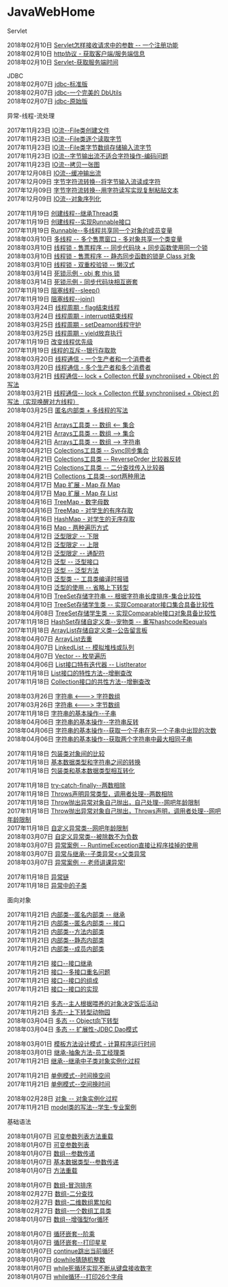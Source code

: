 # JavaWebHome

Servlet

2018年02月10日 [Servlet怎样接收请求中的参数 -- 一个注册功能](servletddmo/src/main/java/web/RegServlet.java)  
2018年02月10日 [http协议 - 获取客户端/服务端信息](servletddmo/src/main/java/servletbasic/HttpsServlet.java)  
2018年02月10日 [Servlet-获取服务端时间](servletddmo/src/main/java/servletbasic/TimeServlet.java)  



JDBC  
2018年02月07日 [jdbc-标准版](jdbcddmo/src/main/java/mysqljdbc/StandardStart.java)  
2018年02月07日 [jdbc-一个完美的 DbUtils](jdbcddmo/src/main/java/mysqljdbc/DbUtils.java)  
2018年02月07日 [jdbc-原始版](jdbcddmo/src/main/java/mysqljdbc/QuickStart.java)  


异常-线程-流处理  

2017年11月23日 [IO流--File类创建文件](FileProj/src/FileFunction.java)  
2017年11月23日 [IO流--File类逐个读取字节](FileProj/src/InputStreamTest.java)  
2017年11月23日 [IO流--File类字节数组存储输入流字节](FileProj/src/InputStreamByteTest.java)  
2017年11月23日 [IO流--字节输出流不适合字符操作-编码问题](FileProj/src/OutputStreamTest.java)  
2017年11月23日 [IO流--拷贝一张图](FileProj/src/CopyPic.java)  
2017年12月08日 [IO流--缓冲输出流](FileProj/src/BufferedOutputStream.java)  
2017年12月09日 [字节字符流转换--将字节输入流读成字符](FileProj/src/ChangeByteToChar.java)  
2017年12月09日 [字节字符流转换--用字符读写实现复制粘贴文本](FileProj/src/ChangeBytetoCharOutput.java)  
2017年12月09日 [IO流--对象序列化](FileProj/src/objectserial/GoodsSerialTest.java)    

2017年11月19日 [创建线程--继承Thread类](ThreadProj/src/ThreadTest.java)  
2017年11月19日 [创建线程--实现Runnable接口](ThreadProj/src/RunnableTest.java)  
2017年11月19日 [Runnable--多线程共享同一个对象的成员变量](ThreadProj/src/MultiThreadShareTest.java)  
2018年03月10日 [多线程 -- 多个售票窗口 - 多对象共享一个类变量](ThreadProj/src/TicketSale.java)  
2018年03月10日 [线程锁 - 售票程序 -- 同步代码块 + 同步函数使用同一个锁](ThreadProj/src/SynchronizedFunction.java)  
2018年03月10日 [线程锁 - 售票程序 -- 静态同步函数的锁是 Class 对象](ThreadProj/src/StaticSynchronizedFunction.java)  
2018年03月10日 [线程锁 - 双重校验锁 -- 懒汉式](ThreadProj/src/Lock2.java)  
2018年03月14日 [死锁示例 - obj 套 this 锁](ThreadProj/src/DeadLock.java)  
2018年03月14日 [死锁示例 - 同步代码块相互嵌套](ThreadProj/src/DeadLock2.java)  
2017年11月19日 [阻塞线程--sleep()](ThreadProj/src/SleepThread.java)  
2017年11月19日 [阻塞线程--join()](ThreadProj/src/JoinThread.java)  
2018年03月24日 [线程周期 - flag结束线程](ThreadProj/src/ThreadLifeCycle/ThreadStop.java)  
2018年03月24日 [线程周期 - interrupt结束线程](ThreadProj/src/ThreadLifeCycle/ThreadStopInterrupt.java)  
2018年03月25日 [线程周期 - setDeamon线程守护](ThreadProj/src/ThreadLifeCycle/ThreadSetDeamon.java)  
2018年03月25日 [线程周期 - yield放弃执行](ThreadProj/src/ThreadLifeCycle/ThreadYield.java)  
2017年11月19日 [改变线程优先级](ThreadProj/src/PriorityThread.java)  
2017年11月19日 [线程的互斥--银行存取款](ThreadProj/src/_BankTest.java)  
2018年03月20日 [线程通信 - 一个生产者和一个消费者](ThreadProj/src/ThreadCommunicate1/ThreadOneCustom.java)  
2018年03月20日 [线程通信 - 多个生产者和多个消费者](ThreadProj/src/ThreadCommunicate2/ThreadManyCustom.java)  
2018年03月21日 [线程通信-- lock + Collecton 代替 synchroniised + Object 的写法](ThreadProj/src/ThreadCommunicate3/ThreadWithLockWithoutSynchronized.java)  
2018年03月21日 [线程通信-- lock + Collecton 代替 synchroniised + Object 的写法（实现唤醒对方线程）](ThreadProj/src/ThreadCommunicate4/ThreadNotifyOther.java)  
2018年03月25日 [匿名内部类 + 多线程的写法](ThreadProj/src/ThreadSummary.java)  


2018年04月21日 [Arrays工具类 -- 数组 <-- 集合](MapProj/src/utilArrays/CollectionToArray.java)  
2018年04月21日 [Arrays工具类 -- 数组 --> 集合](MapProj/src/utilArrays/ArrayToList.java)  
2018年04月21日 [Arrays工具类 -- 数组 --> 字符串](MapProj/src/utilArrays/ArrayToString.java)  
2018年04月21日 [Colections工具类 -- Sync同步集合](MapProj/src/utilCollections/SyncCollections.java)  
2018年04月21日 [Colections工具类 -- ReverseOrder 比较器反转](MapProj/src/utilCollections/ReverseOrder.java)  
2018年04月21日 [Colections工具类 -- 二分查找传入比较器](MapProj/src/utilCollections/BinarySearchCollection.java)  
2018年04月21日 [Collections 工具类--sort两种用法](MapProj/src/utilCollections/SortCollection.java)  
2018年04月17日 [Map 扩展 - Map 存 Map](MapProj/src/map/MapInMap.java)  
2018年04月17日 [Map 扩展 - Map 存 List](MapProj/src/map/ListInMap.java)  
2018年04月16日 [TreeMap - 数字母数](MapProj/src/treemap/TreeMapCountNum.java)  
2018年04月16日 [TreeMap - 对学生的有序存取](MapProj/src/treemap/TreeMapTest.java)  
2018年04月16日 [HashMap - 对学生的无序存取](MapProj/src/hashmap/MapTest.java)  
2018年04月16日 [Map - 两种遍历方式](MapProj/src/map/MapFunc.java)  
2018年04月12日 [泛型限定 -- 下限](SetProj/src/generic/GenericLower.java)  
2018年04月12日 [泛型限定 -- 上限](SetProj/src/generic/GenericUpper.java)  
2018年04月12日 [泛型限定 -- 通配符](SetProj/src/generic/GenericFanwei.java)  
2018年04月12日 [泛型 -- 泛型接口](SetProj/src/generic/GenericImpl.java)  
2018年04月12日 [泛型 -- 泛型方法](SetProj/src/generic/GenericFunc.java)  
2018年04月10日 [泛型类 -- 工具类编译时报错](SetProj/src/generic/GenericClass.java)  
2018年04月10日 [泛型的使用 -- 省略上下转型](SetProj/src/generic/StringTreeSetWithoutClassCast.java)  
2018年04月10日 [TreeSet存储字符串 -- 根据字符串长度排序-集合比较性](SetProj/src/treeset/StringTreeSetDemo.java)  
2018年04月10日 [TreeSet存储学生类 -- 实现Comparator接口集合具备比较性](SetProj/src/treeset/TreeSetOrderByCollection.java)  
2018年04月08日 [TreeSet存储学生类 -- 实现Comparable接口对象具备比较性](SetProj/src/treeset/treeSetPaiXu.java)  
2017年11月18日 [HashSet存储自定义类--宠物类 -- 重写hashcode和equals](SetProj/src/hashset/Pet_set.java)  
2017年11月18日 [ArrayList存储自定义类--公告留言板](ListProj/src/arraylist/NoticeTest.java)  
2018年04月07日 [ArrayList去重](ListProj/src/arraylist/ArrayListSingle.java)  
2018年04月07日 [LinkedList -- 模拟堆栈或队列](ListProj/src/linkedlist/LinkedListTest.java)  
2018年04月07日 [Vector -- 枚举遍历](ListProj/src/vector/VectorDemo.java)  
2018年04月06日 [List接口特有迭代器 -- ListIterator](ListProj/src/list/ListIteratorTest.java)  
2017年11月18日 [List接口的特性方法--增删查改](ListProj/src/list/ListDemo.java)  
2017年11月18日 [Collection接口的共性方法--增删查改](ListProj/src/list/CollectionCommonFunction.java)  


2018年03月26日 [字符串 <---> 字符数组](StringProj/src/StringandChars.java)  
2017年03月26日 [字符串 <---> 字节数组](StringProj/src/StringandBytes.java)  
2017年11月18日 [字符串的基本操作--子串](StringProj/src/StringFunctions.java)  
2018年04月06日 [字符串的基本操作--字符串反转](StringProj/src/exercise/ReverseString.java)  
2018年04月06日 [字符串的基本操作--获取一个子串在另一个子串中出现的次数](StringProj/src/exercise/CountNum.java)  
2018年04月06日 [字符串的基本操作--获取两个字符串中最大相同子串](StringProj/src/exercise/GetMaxSameString.java)  


2017年11月18日 [包装类对象间的比较](WrapProj/src/ObjectPool_Wrap.java)  
2017年11月18日 [基本数据类型和字符串之间的转换](WrapProj/src/StringAndBasic.java)  
2017年11月18日 [包装类和基本数据类型相互转化](WrapProj/src/BasicAndClass.java)  


2017年11月18日 [try-catch-finally--两数相除](ExceptionProj/src/_01_trycatch1.java)  
2017年11月18日 [Throws声明异常类型，调用者处理--两数相除](ExceptionProj/src/_02_Throws.java)  
2017年11月18日 [Throw抛出异常对象自己抛出，自己处理--网吧年龄限制](ExceptionProj/src/_03_Throw1.java)  
2017年11月18日 [Throw抛出异常对象自己抛出，Throws声明，调用者处理--网吧年龄限制](ExceptionProj/src/_04_Throw2.java)  
2017年11月18日 [自定义异常类--网吧年龄限制](ExceptionProj/src/_05_CustomThrow.java)  
2018年03月07日 [自定义异常类--被除数不为负数](ExceptionProj/src/_05_CustomThrowFushu.java)  
2018年03月07日 [异常案例 -- RuntimeException直接让程序挂掉的使用](ExceptionProj/src/_10_RunTimeExceptionTest.java)  
2018年03月07日 [异常与继承--子类异常<=父类异常](ExceptionProj/src/_09_ExtendsInExceptionTest.java)  
2018年03月07日 [异常案例 -- 老师讲课异常!](ExceptionProj/src/_08_TeacherExceptionTest.java)  

2017年11月18日 [异常链](ExceptionProj/src/_06_ThroableLine.java)  
2017年11月18日 [异常中的子类](ExceptionProj/src/_07_ThrowsInherianceFather.java)  

面向对象

2017年11月21日 [内部类--匿名内部类 -- 继承](innerClass/src/com/easter/anonymous/Person.java)  
2017年11月21日 [内部类--匿名内部类 -- 接口](innerClass/src/com/easter/anonymous/InnerClassTest.java)  
2017年11月21日 [内部类--方法内部类](innerClass/src/com/easter/function/Person.java)  
2017年11月21日 [内部类--静态内部类](innerClass/src/com/easter/staticinner/Person.java
)  
2017年11月21日 [内部类--成员内部类](innerClass/src/com/easter/member/Person.java)  

2017年11月21日 [接口--接口继承](interfaceProj/src/com/easter/test/_04Inherance.java)  
2017年11月21日 [接口--多接口重名问题](interfaceProj/src/com/easter/test/_03Duplication.java)  
2017年11月21日 [接口--接口的组成](interfaceProj/src/com/easter/test/_02Member.java)  
2017年11月21日 [接口--接口的实现](interfaceProj/src/com/easter/test/_01AchievementTest.java)  

2017年11月21日 [多态--主人根据喂养的对象决定饭后活动](PolyProj/src/com/easter/test/MasterTest.java)  
2017年11月21日 [多态--上下转型动物园](PolyProj/src/com/easter/test/PolyTest.java)     
2018年03月04日 [多态 -- Object向下转型](PolyProj/src/com/easter/mytest.java)  
2018年03月04日 [多态 -- 扩展性-JDBC Dao模式](PolyProj/src/com/easter/PolyInJDBC.java)  

2018年03月01日 [模板方法设计模式 - 计算程序运行时间](objectInitInInherihance/src/com/easter/Abstract/Template.java)  
2018年03月01日 [继承-抽象方法-员工经理类](objectInitInInherihance/src/com/easter/Abstract/Empolee.java)  
2017年11月21日 [继承--继承中子类对象实例化过程](objectInitInInherihance/src/com/easter/test/Catest.java)  

2017年11月21日 [单例模式--时间换空间](singletonProj/src/com/easter/singleton/SingletonLazy.java)  
2017年11月21日 [单例模式--空间换时间](singletonProj/src/com/easter/singleton/SingletonHunger.java)  

2018年02月28日 [对象 -- 对象实例化过程](basic/src/array/Person.java)  
2017年11月21日 [model类的写法--学生-专业案例](studentMangement/src/com/easter/test/schooltest.java)  


基础语法  

2018年01月07日 [可变参数列表方法重载](basic/src/function/ArgsPri.java)  
2018年01月07日 [可变参数列表](basic/src/function/ArgsChange.java)  
2018年01月07日 [数组--参数传递](basic/src/function/ArrChangeArge.java)  
2018年01月07日 [基本数据类型--参数传递](basic/src/function/ChangeArge.java)  
2018年01月07日 [方法重载](basic/src/function/FunctionDemo.java)  

2018年01月07日 [数组-冒泡排序](basic/src/array/Bubble.java)  
2018年02月27日 [数组-二分查找](basic/src/array/HalfSearch.java)  
2018年02月27日 [数组-二维数组累加和](basic/src/array/TwoArray.java)  
2018年02月27日 [数组-一个数组工具类](basic/src/array/ArrayTool.java)  
2018年01月07日 [数组--增强型for循环](basic/src/array/ArrayOption.java)  

2018年01月07日 [循环嵌套--阶乘](basic/src/cycle/Jiecheng.java)  
2018年01月07日 [循环嵌套--打印星星](basic/src/cycle/Star.java)  
2018年01月07日 [continue跳出当前循环](basic/src/cycle/BreakAndContinue.java)  
2018年01月07日 [dowhile猜随机整数](basic/src/cycle/DoWhileGuess.java)  
2018年01月07日 [while死循环实现不断从键盘接收数字](basic/src/cycle/ForDemo.java)  
2018年01月07日 [while循环--打印26个字母](basic/src/cycle/FunctionDemo.java)  
